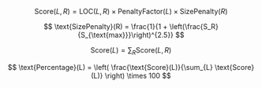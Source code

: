 $$
\text{Score}(L, R) = \text{LOC}(L, R) \times \text{PenaltyFactor}(L) \times \text{SizePenalty}(R)
$$

$$
\text{SizePenalty}(R) = \frac{1}{1 + \left(\frac{S_R}{S_{\text{max}}}\right)^{2.5}}
$$

$$
\text{Score}(L) = \sum_{R} \text{Score}(L, R)
$$

$$
\text{Percentage}(L) = \left( \frac{\text{Score}(L)}{\sum_{L} \text{Score}(L)} \right) \times 100
$$
